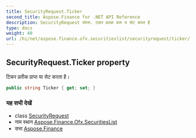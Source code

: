 ```yaml
---
title: SecurityRequest.Ticker
second_title: Aspose.Finance for .NET API Reference
description: SecurityRequest संपत्त. टकर प्रतक प्रप्त य सेट करत है
type: docs
weight: 40
url: /hi/net/aspose.finance.ofx.securitieslist/securityrequest/ticker/
---
```

## SecurityRequest.Ticker property

टिकर प्रतीक प्राप्त या सेट करता है।

```csharp
public string Ticker { get; set; }
```

### यह सभी देखें

* class [SecurityRequest](../)
* नाम स्थान [Aspose.Finance.Ofx.SecuritiesList](../../securityrequest/)
* सभा [Aspose.Finance](../../../)


